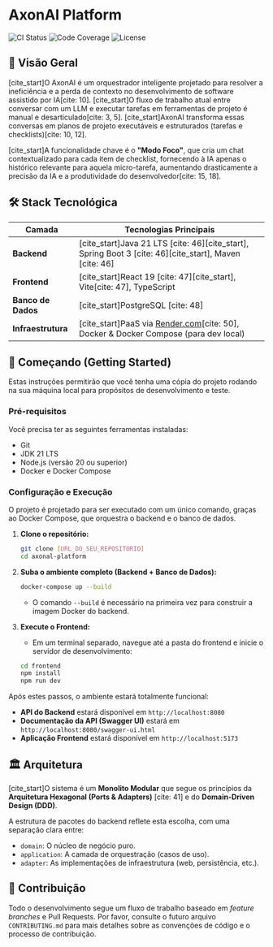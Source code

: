 # AxonAI Platform

![CI Status](https://img.shields.io/badge/CI-Pending-yellow)
![Code Coverage](https://img.shields.io/badge/Coverage-Pending-yellow)
![License](https://img.shields.io/badge/License-MIT-blue)

## 🎯 Visão Geral

[cite_start]O AxonAI é um orquestrador inteligente projetado para resolver a ineficiência e a perda de contexto no desenvolvimento de software assistido por IA[cite: 10]. [cite_start]O fluxo de trabalho atual entre conversar com um LLM e executar tarefas em ferramentas de projeto é manual e desarticulado[cite: 3, 5]. [cite_start]AxonAI transforma essas conversas em planos de projeto executáveis e estruturados (tarefas e checklists)[cite: 10, 12].

[cite_start]A funcionalidade chave é o **"Modo Foco"**, que cria um chat contextualizado para cada item de checklist, fornecendo à IA apenas o histórico relevante para aquela micro-tarefa, aumentando drasticamente a precisão da IA e a produtividade do desenvolvedor[cite: 15, 18].

## 🛠️ Stack Tecnológica

| Camada          | Tecnologias Principais                                                                   |
| --------------- | ---------------------------------------------------------------------------------------- |
| **Backend** | [cite_start]Java 21 LTS [cite: 46][cite_start], Spring Boot 3 [cite: 46][cite_start], Maven [cite: 46]                        |
| **Frontend** | [cite_start]React 19 [cite: 47][cite_start], Vite[cite: 47], TypeScript                                         |
| **Banco de Dados** | [cite_start]PostgreSQL [cite: 48]                                                                    |
| **Infraestrutura** | [cite_start]PaaS via [Render.com](https://render.com)[cite: 50], Docker & Docker Compose (para dev local) |

## 🚀 Começando (Getting Started)

Estas instruções permitirão que você tenha uma cópia do projeto rodando na sua máquina local para propósitos de desenvolvimento e teste.

### Pré-requisitos

Você precisa ter as seguintes ferramentas instaladas:

* Git
* JDK 21 LTS
* Node.js (versão 20 ou superior)
* Docker e Docker Compose

### Configuração e Execução

O projeto é projetado para ser executado com um único comando, graças ao Docker Compose, que orquestra o backend e o banco de dados.

1.  **Clone o repositório:**
    ```bash
    git clone [URL_DO_SEU_REPOSITORIO]
    cd axonal-platform
    ```

2.  **Suba o ambiente completo (Backend + Banco de Dados):**
    ```bash
    docker-compose up --build
    ```
    * O comando `--build` é necessário na primeira vez para construir a imagem Docker do backend.

3.  **Execute o Frontend:**
    * Em um terminal separado, navegue até a pasta do frontend e inicie o servidor de desenvolvimento:
    ```bash
    cd frontend 
    npm install
    npm run dev
    ```

Após estes passos, o ambiente estará totalmente funcional:

* **API do Backend** estará disponível em `http://localhost:8080`
* **Documentação da API (Swagger UI)** estará em `http://localhost:8080/swagger-ui.html`
* **Aplicação Frontend** estará disponível em `http://localhost:5173`

## 🏛️ Arquitetura

[cite_start]O sistema é um **Monolito Modular** que segue os princípios da **Arquitetura Hexagonal (Ports & Adapters)** [cite: 41] e do **Domain-Driven Design (DDD)**.

A estrutura de pacotes do backend reflete esta escolha, com uma separação clara entre:
* `domain`: O núcleo de negócio puro.
* `application`: A camada de orquestração (casos de uso).
* `adapter`: As implementações de infraestrutura (web, persistência, etc.).

## 🤝 Contribuição

Todo o desenvolvimento segue um fluxo de trabalho baseado em *feature branches* e Pull Requests. Por favor, consulte o futuro arquivo `CONTRIBUTING.md` para mais detalhes sobre as convenções de código e o processo de contribuição.
